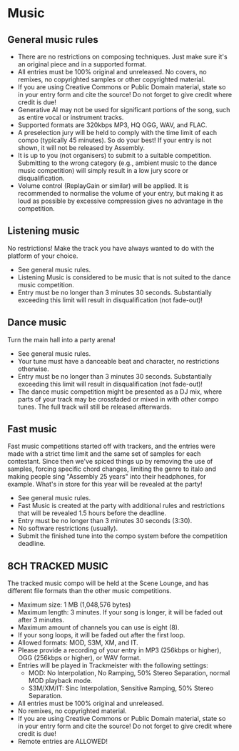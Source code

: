 # Music

## General music rules

- There are no restrictions on composing techniques. Just make sure it's an original piece and in a supported format.
- All entries must be 100% original and unreleased. No covers, no remixes, no copyrighted samples or other copyrighted material.
- If you are using Creative Commons or Public Domain material, state so in your entry form and cite the source! Do not forget to give credit where credit is due!
- Generative AI may not be used for significant portions of the song, such as entire vocal or instrument tracks.
- Supported formats are 320kbps MP3, HQ OGG, WAV, and FLAC.
- A preselection jury will be held to comply with the time limit of each compo (typically 45 minutes). So do your best! If your entry is not shown, it will not be released by Assembly.
- It is up to you (not organisers) to submit to a suitable competition. Submitting to the wrong category (e.g., ambient music to the dance music competition) will simply result in a low jury score or disqualification.
- Volume control (ReplayGain or similar) will be applied. It is recommended to normalise the volume of your entry, but making it as loud as possible by excessive compression gives no advantage in the competition.

## Listening music

No restrictions! Make the track you have always wanted to do with the platform of your choice.
- See general music rules.
- Listening Music is considered to be music that is not suited to the dance music competition.
- Entry must be no longer than 3 minutes 30 seconds. Substantially exceeding this limit will result in disqualification (not fade-out)!

## Dance music

Turn the main hall into a party arena!
- See general music rules.
- Your tune must have a danceable beat and character, no restrictions otherwise.
- Entry must be no longer than 3 minutes 30 seconds. Substantially exceeding this limit will result in disqualification (not fade-out)!
- The dance music competition might be presented as a DJ mix, where parts of your track may be crossfaded or mixed in with other compo tunes. The full track will still be released afterwards.

## Fast music

Fast music competitions started off with trackers, and the entries were made with a strict time limit and the same set of samples for each contestant. Since then we've spiced things up by removing the use of samples, forcing specific chord changes, limiting the genre to italo and making people sing "Assembly 25 years" into their headphones, for example. What's in store for this year will be revealed at the party!
- See general music rules.
- Fast Music is created at the party with additional rules and restrictions that will be revealed 1.5 hours before the deadline.
- Entry must be no longer than 3 minutes 30 seconds (3:30).
- No software restrictions (usually).
- Submit the finished tune into the compo system before the competition deadline.

## 8CH TRACKED MUSIC

The tracked music compo will be held at the Scene Lounge, and has different file formats than the other music competitions.
- Maximum size: 1 MB (1,048,576 bytes)
- Maximum length: 3 minutes. If your song is longer, it will be faded out after 3 minutes.
- Maximum amount of channels you can use is eight (8).
- If your song loops, it will be faded out after the first loop.
- Allowed formats: MOD, S3M, XM, and IT.
- Please provide a recording of your entry in MP3 (256kbps or higher), OGG (256kbps or higher), or WAV format.
- Entries will be played in Trackmeister with the following settings:
  - MOD: No Interpolation, No Ramping, 50% Stereo Separation, normal MOD playback mode.
  - S3M/XM/IT: Sinc Interpolation, Sensitive Ramping, 50% Stereo Separation.
- All entries must be 100% original and unreleased.
- No remixes, no copyrighted material.
- If you are using Creative Commons or Public Domain material, state so in your entry form and cite the source! Do not forget to give credit where credit is due!
- Remote entries are ALLOWED!